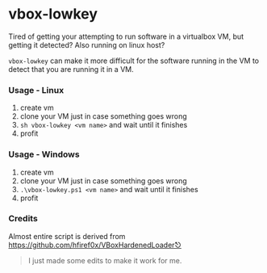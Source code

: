 # vbox-lowkey

Tired of getting your attempting  to run software in a virtualbox VM, but getting it detected? Also running on linux host?

`vbox-lowkey` can make it more difficult for the software  running in the VM
to detect that you are running it in a VM.

### Usage - Linux
1. create vm
2. clone your VM just in case something goes wrong
3. `sh vbox-lowkey <vm name>` and wait until it finishes
4. profit

### Usage - Windows
1. create vm
2. clone your VM just in case something goes wrong
3. `.\vbox-lowkey.ps1 <vm name>` and wait until it finishes
4. profit


### Credits 
Almost entire script is derived from https://github.com/hfiref0x/VBoxHardenedLoader⎋
> I just made some edits to make it work for me.
